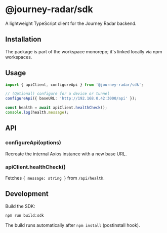 # @journey-radar/sdk

A lightweight TypeScript client for the Journey Radar backend.

## Installation
The package is part of the workspace monorepo; it's linked locally via npm workspaces.

## Usage
```ts
import { apiClient, configureApi } from '@journey-radar/sdk';

// (Optional) configure for a device or tunnel
configureApi({ baseURL: 'http://192.168.0.42:3000/api' });

const health = await apiClient.healthCheck();
console.log(health.message);
```

## API
### configureApi(options)
Recreate the internal Axios instance with a new base URL.

### apiClient.healthCheck()
Fetches `{ message: string }` from `/api/health`.

## Development
Build the SDK:
```bash
npm run build:sdk
```
The build runs automatically after `npm install` (postinstall hook).

